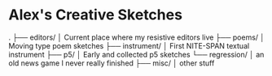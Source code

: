 # Alex's Creative Sketches

.
├── editors/
│   Current place where my resistive editors live
├── poems/
│   Moving type poem sketches
├── instrument/
│   First NITE-SPAN textual instrument 
├── p5/
│   Early and collected p5 sketches
└── regression/
│   an old news game I never really finished
├── misc/
│   other stuff